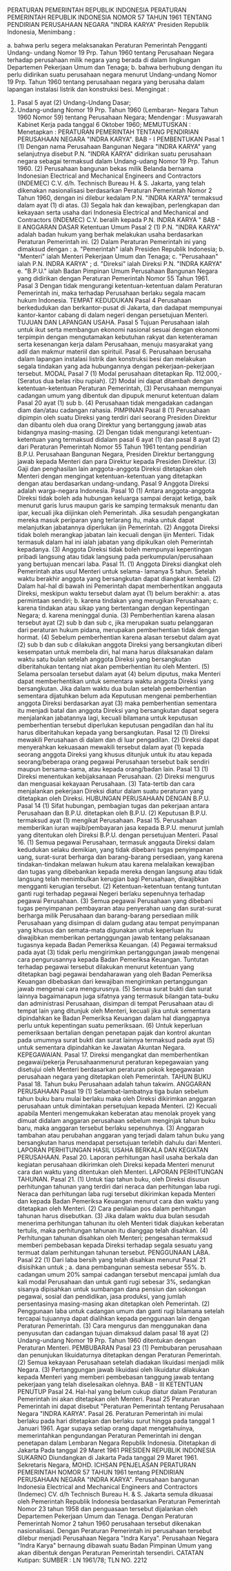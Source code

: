  PERATURAN PEMERINTAH REPUBLIK INDONESIA PERATURAN PEMERINTAH REPUBLIK INDONESIA NOMOR 57 TAHUN 1961 TENTANG PENDIRIAN PERUSAHAAN NEGARA "INDRA KARYA" Presiden Republik Indonesia,
Menimbang :

a. bahwa perlu segera melaksanakan Peraturan Pemerintah Pengganti Undang- undang Nomor 19 Prp. Tahun 1960 tentang Perusahaan Negara terhadap perusahaan milik negara yang berada di dalam lingkungan Departemen Pekerjaan Umum dan Tenaga;
b. bahwa berhubung dengan itu perlu didirikan suatu perusahaan negara menurut Undang-undang Nomor 19 Prp. Tahun 1960 tentang perusahaan negara yang berusaha dalam lapangan instalasi listrik dan konstruksi besi.
Mengingat :

1. Pasal 5 ayat (2) Undang-Undang Dasar;
2. Undang-undang Nomor 19 Prp. Tahun 1960 (Lembaran- Negara Tahun 1960 Nomor 59) tentang Perusahaan Negara; Mendengar : Musyawarah Kabinet Kerja pada tanggal 6 Oktober 1960;
MEMUTUSKAN :
 Menetapkan : PERATURAN PEMERINTAH TENTANG PENDIRIAN PERUSAHAAN NEGARA "INDRA KARYA". BAB - I PEMBENTUKAN
Pasal 1
(1) Dengan nama Perusahaan Bangunan Negara "INDRA KARYA" yang selanjutnya disebut P.N. "INDRA KARYA" didirikan suatu perusahaan negara sebagai termaksud dalam Undang-udang Nomor 19 Prp. Tahun 1960.
(2) Perusahaan bangunan bekas milik Belanda bernama Indonesian Electrical and Mechanical Engineers and Contractors (INDEMEC) C.V. d/h. Technisch Bureau H. & S. Jakarta, yang telah dikenakan nasionalisasi berdasarkan Peraturan Pemerintah Nomor 2 Tahun 1960, dengan ini dilebur kedalam P.N. "INDRA KARYA" termaksud dalam ayat (1) di atas.
(3) Segala hak dan kewajiban, perlengkapan dan kekayaan serta usaha dari Indonesia Electrical and Mechanical and Contractors (INDEMEC) C.V. beralih kepada P.N. INDRA KARYA " BAB - II ANGGARAN DASAR Ketentuan Umum
Pasal 2
(1) P.N. "INDRA KARYA" adalah badan hukum yang berhak melakukan usaha berdasarkan Peraturan Pemerintah ini.
(2) Dalam Peraturan Pemerintah ini yang dimaksud dengan :
a. "Pemerintah" ialah Presiden Republik Indonesia;
b. "Menteri" ialah Menteri Pekerjaan Umum dan Tenaga;
c. "Perusahaan" ialah P.N. INDRA KARYA" ;
d. "Direksi" ialah Direksi P.N. "INDRA KARYA" e. "B.P.U." ialah Badan Pimpinan Umum Perusahaan Bangunan Negara yang didirikan dengan Peraturan Pemerintah Nomor 55 Tahun 1961.
Pasal 3
Dengan tidak mengurangi ketentuan-ketentuan dalam Peraturan Pemerintah ini, maka terhadap Perusahaan berlaku segala macam hukum Indonesia. TEMPAT KEDUDUKAN
Pasal 4
Perusahaan berkedudukan dan berkantor-pusat di Jakarta, dan dadapat mempunyai kantor-kantor cabang di dalam negeri dengan persetujuan Menteri. TUJUAN DAN LAPANGAN USAHA.
Pasal 5
Tujuan Perusahaan ialah untuk ikut serta membangun ekonomi nasional sesuai dengan ekonomi terpimpin dengan mengutamakan kebutuhan rakyat dan ketenteraman serta kesenangan kerja dalam Perusahaan, menuju masyarakat yang adil dan makmur materiil dan spirituil. Pasal 6. Perusahaan berusaha dalam lapangan instalasi listrik dan konstruksi besi dan melakukan segala tindakan yang ada hubungannya dengan pekerjaan-pekerjaan tersebut. MODAL
Pasal 7
(1) Modal perusahaan ditetapkan Rp. 112.000,- (Seratus dua belas ribu rupiah).
(2) Modal ini dapat ditambah dengan ketentuan-ketentuan Peraturan Pemerintah, (3) Perusahaan mempunyai cadangan umum yang dibentuk dan dipupuk menurut ketentuan dalam Pasal 20 ayat (1) sub b.
(4) Perusahaan tidak mengadakan cadangan diam dan/atau cadangan rahasia. PIMPINAN
Pasal 8
(1) Perusahaan dipimpin oleh suatu Direksi yang terdiri dari seorang Presiden Direktur dan dibantu oleh dua orang Direktur yang bertanggung jawab atas bidangnya masing-masing.
(2) Dengan tidak mengurangi ketentuan-ketentuan yang termaksud didalam pasal 6 ayat (1) dan pasal 8 ayat (2) dari Peraturan Pemerintah Nomor 55 Tahun 1961 tentang pendirian B.P.U. Perusahaan Bangunan Negara, Presiden Direktur bertanggung jawab kepada Menteri dan para Direktur kepada Presiden Direktur.
(3) Gaji dan penghasilan lain anggota-anggota Direksi ditetapkan oleh Menteri dengan mengingat ketentuan-ketentuan yang ditetapkan dengan atau berdasarkan undang-undang.
Pasal 9
Anggota Direksi adalah warga-negara Indonesia.
Pasal 10
(1) Antara anggota-anggota Direksi tidak boleh ada hubungan keluarga sampai derajat ketiga, baik menurut garis lurus maupun garis ke samping termaksuk menantu dan ipar, kecuali jika diijinkan oleh Pemerintah. Jika sesudah pengangkatan mereka masuk periparan yang terlarang itu, maka untuk dapat melanjutkan jabatannya diperlukan ijin Pemerintah.
(2) Anggota Direksi tidak boleh merangkap jabatan lain kecuali dengan ijin Menteri. Tidak termasuk dalam hal ini ialah jabatan yang dipikulkan oleh Pemerintah kepadanya.
(3) Anggota Direksi tidak boleh mempunyai kepentingan pribadi langsung atau tidak langsung pada perkumpulan/perusahaan yang bertujuan mencari laba. Pasal 11.
(1) Anggota Direksi diangkat oleh Pemerintah atas usul Menteri untuk selama- lamanya 5 tahun. Setelah waktu berakhir anggota yang bersangkutan dapat diangkat kembali.
(2) Dalam hal-hal di bawah ini Pemerintah dapat memberhentikan anggauta Direksi, meskipun waktu tersebut dalam ayat (1) belum berakhir:
a. atas permintaan sendiri;
b. karena tindakan yang merugikan Perusahaan;
c. karena tindakan atau sikap yang bertentangan dengan kepentingan Negara;
d. karena meninggal dunia.
(3) Pemberhentian karena alasan tersebut ayat (2) sub b dan sub c, jika merupakan suatu pelanggaran dari peraturan hukum pidana, merupakan pemberhentian tidak dengan hormat.
(4) Sebelum pemberhentian karena alasan tersebut dalam ayat (2) sub b dan sub c dilakukan anggota Direksi yang bersangkutan diberi kesempatan untuk membela diri, hal mana harus dilaksanakan dalam waktu satu bulan setelah anggota Direksi yang bersangkutan diberitahukan tentang niat akan pemberhentian itu oleh Menteri.
(5) Selama persoalan tersebut dalam ayat (4) belum diputus, maka Menteri dapat memberhentikan untuk sementara waktu anggota Direksi yang bersangkutan. Jika dalam waktu dua bulan setelah pemberhentian sementara dijatuhkan belum ada Keputusan mengenai pemberhentian anggota Direksi berdasarkan ayat (3) maka pemberhentian sementara itu menjadi batal dan anggota Direksi yang bersangkutan dapat segera menjalankan jabatannya lagi, kecuali bilamana untuk keputusan pemberhentian tersebut diperlukan keputusan pengadilan dan hal itu harus diberitahukan kepada yang bersangkutan.
Pasal 12
(1) Direksi mewakili Perusahaan di dalam dan di luar pengadilan.
(2) Direksi dapat menyerahkan kekuasaan mewakili tersebut dalam ayat (1) kepada seorang anggota Direksi yang khusus ditunjuk untuk itu atau kepada seorang/beberapa orang pegawai Perusahaan tersebut baik sendiri maupun bersama-sama, atau kepada orang/badan lain.
Pasal 13
(1) Direksi menentukan kebijaksanaan Perusahaan.
(2) Direksi mengurus dan menguasai kekayaan Perusahaan.
(3) Tata-tertib dan cara menjalankan pekerjaan Direksi diatur dalam suatu peraturan yang ditetapkan oleh Direksi. HUBUNGAN PERUSAHAAN DENGAN B.P.U.
Pasal 14
(1) Sifat hubungan, pembagian tugas dan pekerjaan antara Perusahaan dan B.P.U. ditetapkan oleh B.P.U.
(2) Keputusan B.P.U. termaksud ayat (1) mengikat Perusahaan. Pasal 15. Perusahaan memberikan iuran wajib/pembayaran jasa kepada B.P.U. menurut jumlah yang ditentukan oleh Direksi B.P.U. dengan persetujuan Menteri. Pasal 16.
(1) Semua pegawai Perusahaan, termasuk anggauta Direksi dalam kedudukan selaku demikian, yang tidak dibebani tugas penyimpanan uang, surat-surat berharga dan barang-barang persediaan, yang karena tindakan-tindakan melawan hukum atau karena melalaikan kewajiban dan tugas yang dibebankan kepada mereka dengan langsung atau tidak langsung telah menimbulkan kerugian bagi Perusahaan, diwajibkan mengganti kerugian tersebut.
(2) Ketentuan-ketentuan tentang tuntutan ganti rugi terhadap pegawai Negeri berlaku sepenuhnya terhadap pegawai Perusahaan.
(3) Semua pegawai Perusahaan yang dibebani tugas penyimpanan pembayaran atau penyerahan uang dan surat-surat berharga milik Perusahaan dan barang-barang persediaan milik Perusahaan yang disimpan di dalam gudang atau tempat penyimpanan yang khusus dan semata-mata digunakan untuk keperluan itu diwajibkan memberikan pertanggungan jawab tentang pelaksanaan tugasnya kepada Badan Pemeriksa Keuangan.
(4) Pegawai termaksud pada ayat (3) tidak perlu mengirimkan pertanggungan jawab mengenai cara pengurusannya kepada Badan Pemeriksa Keuangan. Tuntutan terhadap pegawai tersebut dilakukan menurut ketentuan yang ditetapkan bagi pegawai bendaharawan yang oleh Badan Pemeriksa Keuangan dibebaskan dari kewajiban mengirimkan pertanggungan jawab mengenai cara mengurusnya.
(5) Semua surat bukti dan surat lainnya bagaimanapun juga sifatnya yang termasuk bilangan tata-buku dan administrasi Perusahaan, disimpan di tempat Perusahaan atau di tempat lain yang ditunjuk oleh Menteri, kecuali jika untuk sementara dipindahkan ke Badan Pemeriksa Keuangan dalam hal dianggapnya perlu untuk kepentingan suatu pemeriksaan.
(6) Untuk keperluan pemeriksaan bertalian dengan penetapan pajak dan kontrol akuntan pada umumnya surat bukti dan surat lainnya termaksud pada ayat (5) untuk sementara dipindahkan ke Jawatan Akuntan Negara. KEPEGAWAIAN. Pasal 17. Direksi mengangkat dan memberhentikan pegawai/pekerja Perusahaanmenurut peraturan kepegawaian yang disetujui oleh Menteri berdasarkan peraturan pokok kepegawaian perusahaan negara yang ditetapkan oleh Pemerintah. TAHUN BUKU Pasal 18. Tahun buku Perusahaan adalah tahun takwim. ANGGARAN PERUSAHAAN
Pasal 19
(1) Selambat-lambatnya tiga bulan sebelum tahun buku baru mulai berlaku maka oleh Direksi dikirimkan anggaran perusahaan untuk dimintakan persetujuan kepada Menteri.
(2) Kecuali apabila Menteri mengemukakan keberatan atau menolak proyek yang dimuat didalam anggaran perusahaan sebelum menginjak tahun buku baru, maka anggaran tersebut berlaku sepenuhnya.
(3) Anggaran tambahan atau perubahan anggaran yang terjadi dalam tahun buku yang bersangkutan harus mendapat persetujuan terlebih dahulu dari Menteri. LAPORAN PERHITUNGAN HASIL USAHA BERKALA DAN KEGIATAN PERUSAHAAN. Pasal 20. Laporan perhitungan hasil usaha berkala dan kegiatan perusahaan dikirimkan oleh Direksi kepada Menteri menurut cara dan waktu yang ditentukan oleh Menteri. LAPORAN PERHITUNGAN TAHUNAN. Pasal 21.
(1) Untuk tiap tahun buku, oleh Direksi disusun perhitungan tahunan yang terdiri dari neraca dan perhitungan laba rugi. Neraca dan perhitungan laba rugi tersebut dikirimkan kepada Menteri dan kepada Badan Pemeriksa Keuangan menurut cara dan waktu yang ditetapkan oleh Menteri.
(2) Cara penilaian pos dalam perhitungan tahunan harus disebutkan.
(3) Jika dalam waktu dua bulan sesudah menerima perhitungan tahunan itu oleh Menteri tidak diajukan keberatan tertulis, maka perhitungan tahunan itu dianggap telah disahkan.
(4) Perhitungan tahunan disahkan oleh Menteri; pengesahan termaksud memberi pembebasan kepada Direksi terhadap segala sesuatu yang termuat dalam perhitungan tahunan tersebut. PENGGUNAAN LABA.
Pasal 22
(1) Dari laba bersih yang telah disahkan menurut Pasal 21 disisihkan untuk ;
a. dana pembangunan semesta sebesar 55%.
b. cadangan umum 20% sampai cadangan tersebut mencapai jumlah dua kali modal Perusahaan dan untuk ganti rugi sebesar 3%, sedangkan sisanya dipisahkan untuk sumbangan dana pensiun dan sokongan pegawai, sosial dan pendidikan, jasa produksi, yang jumlah persentasinya masing-masing akan ditetapkan oleh Pemerintah.
(2) Penggunaan laba untuk cadangan umum dan ganti rugi bilamana setelah tercapai tujuannya dapat dialihkan kepada penggunaan lain dengan Peraturan Pemerintah.
(3) Cara mengurus dan menggunakan dana penyusutan dan cadangan tujuan dimaksud dalam pasal 18 ayat (2) Undang-undang Nomor 19 Prp. Tahun 1960 ditentukan dengan Peraturan Menteri. PEMBUBARAN
Pasal 23
(1) Pembubaran perusahaan dan penunjukan likuidaturnya ditetapkan dengan Peraturan Pemerintah.
(2) Semua kekayaan Perusahaan setelah diadakan likuidasi menjadi milik Negara.
(3) Pertanggungan jawab likuidasi oleh likuidatur dilakukan kepada Menteri yang memberi pembebasan tanggung jawab tentang pekerjaan yang telah diselesaikan olehnya. BAB - III KETENTUAN PENUTUP Pasal 24. Hal-hal yang belum cukup diatur dalam Peraturan Pemerintah ini akan ditetapkan oleh Menteri.
Pasal 25
Peraturan Pemerintah ini dapat disebut "Peraturan Pemerintah tentang Perusahaan Negara "INDRA KARYA". Pasal 26. Peraturan Pemerintah ini mulai berlaku pada hari ditetapkan dan berlaku surut hingga pada tanggal 1 Januari 1961. Agar supaya setiap orang dapat mengetahuinya, memerintahkan pengundangan Peraturan Pemerintah ini dengan penetapan dalam Lembaran Negara Republik Indonesia. Ditetapkan di Jakarta Pada tanggal 29 Maret 1961 PRESIDEN REPUBLIK INDONESIA SUKARNO Diundangkan di Jakarta Pada tanggal 29 Maret 1961. Sekretaris Negara, MOHD. ICHSAN PENJELASAN PERATURAN PEMERINTAH NOMOR 57 TAHUN 1961 tentang PENDIRIAN PERUSAHAAN NEGARA "INDRA KARYA". Perusahaan bangunan Indonesia Electrical and Mechanical Engineers and Contractors (Indemec) CV. d/h Technisch Bureau H. & S. Jakarta semula dikuasai oleh Pemerintah Republik Indonesia berdasarkan Peraturan Pemerintah Nomor 23 tahun 1958 dan penguasaan tersebut dijalankan oleh Departemen Pekerjaan Umum dan Tenaga. Dengan Peraturan Pemerintah Nomor 2 tahun 1960 perusahaan tersebut dikenakan nasionalisasi. Dengan Peraturan Pemerintah ini perusahaan tersebut dilebur menjadi Perusahaan Negara "Indra Karya". Perusahaan Negara "Indra Karya" bernaung dibawah suatu Badan Pimpinan Umum yang akan dibentuk dengan Peraturan Pemerintah tersendiri. CATATAN Kutipan: SUMBER : LN 1961/78; TLN NO. 2212